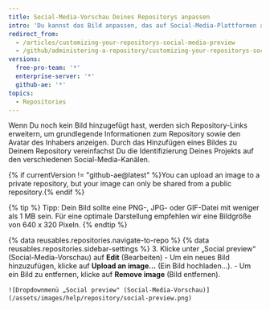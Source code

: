 ```yaml
---
title: Social-Media-Vorschau Deines Repositorys anpassen
intro: 'Du kannst das Bild anpassen, das auf Social-Media-Plattformen angezeigt wird, wenn jemand auf Dein Repository verknüpft.'
redirect_from:
  - /articles/customizing-your-repositorys-social-media-preview
  - /github/administering-a-repository/customizing-your-repositorys-social-media-preview
versions:
  free-pro-team: '*'
  enterprise-server: '*'
  github-ae: '*'
topics:
  - Repositories
---
```

Wenn Du noch kein Bild hinzugefügt hast, werden sich Repository-Links erweitern, um grundlegende Informationen zum Repository sowie den Avatar des Inhabers anzeigen. Durch das Hinzufügen eines Bildes zu Deinem Repository vereinfachst Du die Identifizierung Deines Projekts auf den verschiedenen Social-Media-Kanälen.

{% if currentVersion != "github-ae@latest" %}You can upload an image to a private repository, but your image can only be shared from a public repository.{% endif %}

{% tip %}
Tipp: Dein Bild sollte eine PNG-, JPG- oder GIF-Datei mit weniger als 1 MB sein. Für eine optimale Darstellung empfehlen wir eine Bildgröße von 640 x 320 Pixeln.
{% endtip %}

{% data reusables.repositories.navigate-to-repo %}
{% data reusables.repositories.sidebar-settings %}
3. Klicke unter „Social preview“ (Social-Media-Vorschau) auf **Edit** (Bearbeiten)
    - Um ein neues Bild hinzuzufügen, klicke auf **Upload an image...** (Ein Bild hochladen...).
    - Um ein Bild zu entfernen, klicke auf **Remove image** (Bild entfernen).

    ![Dropdownmenü „Social preview" (Social-Media-Vorschau)](/assets/images/help/repository/social-preview.png)
